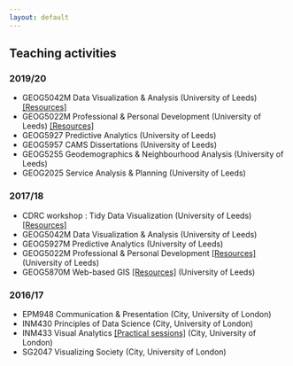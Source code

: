```yaml
---
layout: default
---
```


## Teaching activities

### 2019/20

* GEOG5042M Data Visualization & Analysis (University of Leeds) [[Resources]](http://www.roger-beecham.com/GEOG5042-data-visualization/index.html/)
* GEOG5022M Professional & Personal Development (University of Leeds) [[Resources]](http://www.roger-beecham.com/intro-visual-data-analysis/)
* GEOG5927 Predictive Analytics (University of Leeds)
* GEOG5957 CAMS Dissertations (University of Leeds)
* GEOG5255 Geodemographics & Neighbourhood Analysis (University of Leeds)
* GEOG2025 Service Analysis & Planning (University of Leeds)

### 2017/18  

* CDRC workshop : Tidy Data Visualization (University of Leeds) [[Resources]](http://www.roger-beecham.com/tidy-datavis/index.html)
* GEOG5042M Data Visualization & Analysis (University of Leeds)
* GEOG5927M Predictive Analytics (University of Leeds)
* GEOG5022M Professional & Personal Development [[Resources]](http://www.roger-beecham.com/intro-visual-data-analysis/) (University of Leeds)
* GEOG5870M Web-based GIS [[Resources]](http://www.roger-beecham.com/intro-visual-data-analysis/sessions/session_datavis.html) (University of Leeds)

### 2016/17  

* EPM948 Communication & Presentation (City, University of London)
* INM430 Principles of Data Science (City, University of London)
* INM433 Visual Analytics [[Practical sessions]](http://www.roger-beecham.com/data-science-practicals/) (City, University of London)
* SG2047 Visualizing Society (City, University of London)
